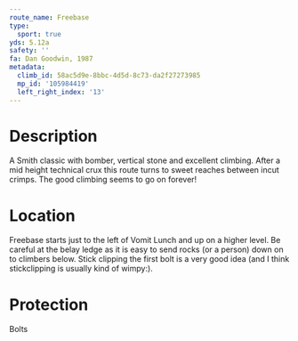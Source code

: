 ```yaml
---
route_name: Freebase
type:
  sport: true
yds: 5.12a
safety: ''
fa: Dan Goodwin, 1987
metadata:
  climb_id: 58ac5d9e-8bbc-4d5d-8c73-da2f27273985
  mp_id: '105984419'
  left_right_index: '13'
---
```

# Description
A Smith classic with bomber, vertical stone and excellent climbing. After a mid height technical crux this route turns to sweet reaches between incut crimps.  The good climbing seems to go on forever!

# Location
Freebase starts just to the left of Vomit Lunch and up on a higher level.  Be careful at the belay ledge as it is easy to send rocks (or a person) down on to climbers below.  Stick clipping the first bolt is a very good idea (and I think stickclipping is usually kind of wimpy:).

# Protection
Bolts
